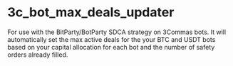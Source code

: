 # 3c_bot_max_deals_updater
For use with the BitParty/BotParty SDCA strategy on 3Commas bots. It will automatically set the max active deals for the your BTC and USDT bots based on your capital allocation for each bot and the number of safety orders already filled.
